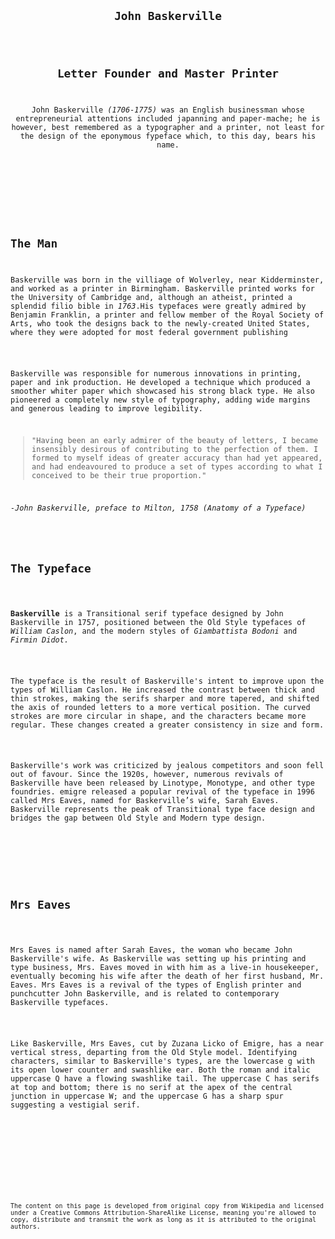 <body>
<code>
<header>
<section><h1>John Baskerville<h1>
<h1>Letter Founder and Master Printer</h1>
<p>John Baskerville <em>(1706-1775)</em> was an English businessman whose entrepreneurial attentions included japanning and paper-mache; he is however, best remembered as a typographer and a printer, not least for the design of the eponymous fypeface which, to this day, bears his name.</p>
</section>
</header>
    
<section><h2>The Man</h2>
<p>Baskerville was born in the villiage of Wolverley, near Kidderminster, and worked as a printer in Birmingham. Baskerville printed works for the University of Cambridge and, although an atheist, printed a splendid filio bible in <em>1763</em>.His typefaces were greatly admired by Benjamin Franklin, a printer and fellow member of the Royal Society of Arts, who took the designs back to the newly-created United States, where they were adopted for most federal government publishing</p>
    
<p>Baskerville was responsible for numerous innovations in printing, paper and ink production. He developed a technique which produced a smoother whiter paper which showcased his strong black type. He also pioneered a completely new style of typography, adding wide margins and generous leading to improve legibility.</p>
<p><blockquote>"Having been an early admirer of the beauty of letters, I became insensibly desirous of contributing to the perfection of them. I formed to myself ideas of greater accuracy than had yet appeared, and had endeavoured to produce a set of types according to what I conceived to be their true proportion."</blockquote></p>
<p><cite><em>-John Baskerville, preface to Milton, 1758 (Anatomy of a Typeface)</em><cite></p>
</section>    
        
<section><h2>The Typeface</h2>
    <p><strong>Baskerville</strong> is a Transitional serif typeface designed by John Baskerville in 1757, positioned between the Old Style typefaces of <em>William Caslon</em>, and the modern styles of <em>Giambattista Bodoni</em> and <em>Firmin Didot.</em></p>
    <p>The typeface is the result of Baskerville's intent to improve upon the types of William Caslon. He increased the contrast between thick and thin strokes, making the serifs sharper and more tapered, and shifted the axis of rounded letters to a more vertical position. The curved strokes are more circular in shape, and the characters became more regular. These changes created a greater consistency in size and form.</p>
    <p>Baskerville's work was criticized by jealous competitors and soon fell out of favour. Since the 1920s, however, numerous revivals of Baskerville have been released by Linotype, Monotype, and other type foundries. emigre released a popular revival of the typeface in 1996 called Mrs Eaves, named for Baskerville’s wife, Sarah Eaves. Baskerville represents the peak of Transitional type face design and bridges the gap between Old Style and Modern type design.</p>
    </section>

<section>
    <h2>Mrs Eaves</h2>
    <p>Mrs Eaves is named after Sarah Eaves, the woman who became John Baskerville's wife. As Baskerville was setting up his printing and type business, Mrs. Eaves moved in with him as a live-in housekeeper, eventually becoming his wife after the death of her first husband, Mr. Eaves. Mrs Eaves is a revival of the types of English printer and punchcutter John Baskerville, and is related to contemporary Baskerville typefaces.</p>
    <p>Like Baskerville, Mrs Eaves, cut by Zuzana Licko of Emigre, has a near vertical stress, departing from the Old Style model. Identifying characters, similar to Baskerville's types, are the lowercase g with its open lower counter and swashlike ear. Both the roman and italic uppercase Q have a flowing swashlike tail. The uppercase C has serifs at top and bottom; there is no serif at the apex of the central junction in uppercase W; and the uppercase G has a sharp spur suggesting a vestigial serif.</p>
    </section>
    
   <section>
    <footer>
    <p><small>The content on this page is developed from original copy from Wikipedia and licensed under a Creative Commons Attribution-ShareAlike License, meaning you're allowed to copy, distribute and transmit the work as long as it is attributed to the original authors.</small></p>
    </section>
    </footer>
    </code>
    </body>
